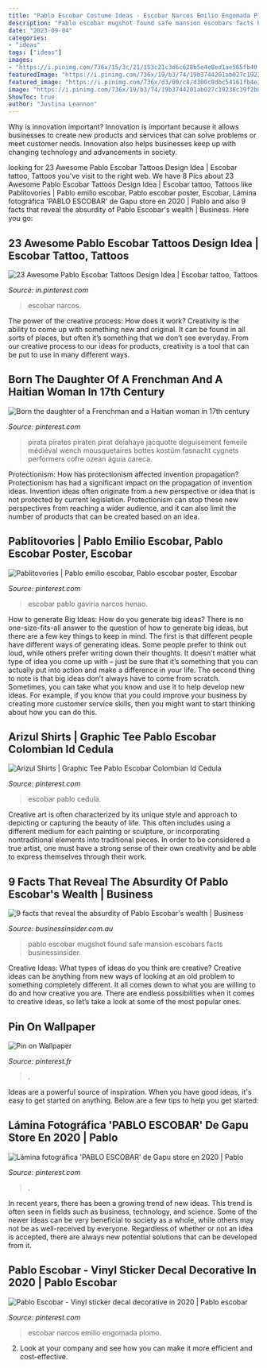 ```yaml
---
title: "Pablo Escobar Costume Ideas - Escobar Narcos Emilio Engomada Plomo"
description: "Pablo escobar mugshot found safe mansion escobars facts businessinsider"
date: "2023-09-04"
categories:
- "ideas"
tags: ["ideas"]
images:
- "https://i.pinimg.com/736x/15/3c/21/153c21c3d6c628b5e4e8ed1ae565fb40.jpg"
featuredImage: "https://i.pinimg.com/736x/19/b3/74/19b3744201ab027c19238c39f2b80234.jpg"
featured_image: "https://i.pinimg.com/736x/d3/00/c8/d300c8dbc54161fb4e3a82c7eb27a63b.jpg"
image: "https://i.pinimg.com/736x/19/b3/74/19b3744201ab027c19238c39f2b80234.jpg"
ShowToc: true
author: "Justina Leannon"
---
```



Why is innovation important?
Innovation is important because it allows businesses to create new products and services that can solve problems or meet customer needs. Innovation also helps businesses keep up with changing technology and advancements in society.

	

		
looking for 23 Awesome Pablo Escobar Tattoos Design Idea | Escobar tattoo, Tattoos you've visit to the right web. We have 8 Pics about 23 Awesome Pablo Escobar Tattoos Design Idea | Escobar tattoo, Tattoos like Pablitovories | Pablo emilio escobar, Pablo escobar poster, Escobar, Lámina fotográfica &#039;PABLO ESCOBAR&#039; de Gapu store en 2020 | Pablo and also 9 facts that reveal the absurdity of Pablo Escobar&#039;s wealth | Business. Here you go:
		
    
## 23 Awesome Pablo Escobar Tattoos Design Idea | Escobar Tattoo, Tattoos

<img loading=lazy src="https://i.pinimg.com/736x/d3/00/c8/d300c8dbc54161fb4e3a82c7eb27a63b.jpg" onerror="this.onerror=null;this.src='https://tse2.mm.bing.net/th?id=OIP.X5qWJCb0dJuU06KSNYAgpAHaIH&amp;pid=15.1';" alt="23 Awesome Pablo Escobar Tattoos Design Idea | Escobar tattoo, Tattoos">

_Source: in.pinterest.com_

>escobar narcos. 

	

The power of the creative process: How does it work?
Creativity is the ability to come up with something new and original. It can be found in all sorts of places, but often it’s something that we don’t see everyday. From our creative process to our ideas for products, creativity is a tool that can be put to use in many different ways.

    
## Born The Daughter Of A Frenchman And A Haitian Woman In 17th Century

<img loading=lazy src="https://i.pinimg.com/736x/19/b3/74/19b3744201ab027c19238c39f2b80234.jpg" onerror="this.onerror=null;this.src='https://tse2.mm.bing.net/th?id=OIP.m92RT6OWV8pQn8j89ebhkwHaLH&amp;pid=15.1';" alt="Born the daughter of a Frenchman and a Haitian woman in 17th century">

_Source: pinterest.com_

>pirata pirates piraten pirat delahaye jacquotte deguisement femeile médiéval wench mousquetaires bottes kostüm fasnacht cygnets performers cofre ozean águia careca. 

	

Protectionism: How has protectionism affected invention propagation?
Protectionism has had a significant impact on the propagation of invention ideas. Invention ideas often originate from a new perspective or idea that is not protected by current legislation. Protectionism can stop these new perspectives from reaching a wider audience, and it can also limit the number of products that can be created based on an idea.

    
## Pablitovories | Pablo Emilio Escobar, Pablo Escobar Poster, Escobar

<img loading=lazy src="https://i.pinimg.com/736x/7e/7b/c2/7e7bc2f95396cf38fc25eecda667c19f.jpg" onerror="this.onerror=null;this.src='https://tse2.mm.bing.net/th?id=OIP.NAmNv0tIRYUIxJrNQFKoUwHaJH&amp;pid=15.1';" alt="Pablitovories | Pablo emilio escobar, Pablo escobar poster, Escobar">

_Source: pinterest.com_

>escobar pablo gaviria narcos henao. 

	

How to generate Big Ideas: How do you generate big ideas?
There is no one-size-fits-all answer to the question of how to generate big ideas, but there are a few key things to keep in mind. The first is that different people have different ways of generating ideas. Some people prefer to think out loud, while others prefer writing down their thoughts. It doesn’t matter what type of idea you come up with – just be sure that it’s something that you can actually put into action and make a difference in your life. 
The second thing to note is that big ideas don’t always have to come from scratch. Sometimes, you can take what you know and use it to help develop new ideas. For example, if you know that you could improve your business by creating more customer service skills, then you might want to start thinking about how you can do this.

    
## Arizul Shirts | Graphic Tee Pablo Escobar Colombian Id Cedula

<img loading=lazy src="https://i.pinimg.com/736x/d0/ac/9f/d0ac9f5fb0450bb5ca8019579aa579d0.jpg" onerror="this.onerror=null;this.src='https://tse1.mm.bing.net/th?id=OIP.ICJRORHAvDZllTnzybgV5wHaHa&amp;pid=15.1';" alt="Arizul Shirts | Graphic Tee Pablo Escobar Colombian Id Cedula">

_Source: pinterest.com_

>escobar pablo cedula. 

	

Creative art is often characterized by its unique style and approach to depicting or capturing the beauty of life. This often includes using a different medium for each painting or sculpture, or incorporating nontraditional elements into traditional pieces. In order to be considered a true artist, one must have a strong sense of their own creativity and be able to express themselves through their work.

    
## 9 Facts That Reveal The Absurdity Of Pablo Escobar&#039;s Wealth | Business

<img loading=lazy src="http://static.businessinsider.com/image/56002586bd86ef1c008bbcc7/image.jpg" onerror="this.onerror=null;this.src='https://tse1.mm.bing.net/th?id=OIP.b1M06JWr-Z_P2BZeLkyi_wHaFj&amp;pid=15.1';" alt="9 facts that reveal the absurdity of Pablo Escobar&#039;s wealth | Business">

_Source: businessinsider.com.au_

>pablo escobar mugshot found safe mansion escobars facts businessinsider. 

	

Creative Ideas: What types of ideas do you think are creative?
Creative ideas can be anything from new ways of looking at an old problem to something completely different. It all comes down to what you are willing to do and how creative you are. There are endless possibilities when it comes to creative ideas, so let’s take a look at some of the most popular ones.

    
## Pin On Wallpaper

<img loading=lazy src="https://i.pinimg.com/736x/e1/c0/ae/e1c0aefcf635e8bfb7a793807bd748c3--walter-white-walter-obrien.jpg" onerror="this.onerror=null;this.src='https://tse3.mm.bing.net/th?id=OIP.GUP0XxiD2LvYj0888uECKAHaHa&amp;pid=15.1';" alt="Pin on Wallpaper">

_Source: pinterest.fr_

>. 

	

Ideas are a powerful source of inspiration. When you have good ideas, it's easy to get started on anything. Below are a few tips to help you get started: 

    
## Lámina Fotográfica &#039;PABLO ESCOBAR&#039; De Gapu Store En 2020 | Pablo

<img loading=lazy src="https://i.pinimg.com/originals/7d/52/7a/7d527ad6491f12f27f0738e458cbf7cf.jpg" onerror="this.onerror=null;this.src='https://tse3.mm.bing.net/th?id=OIP.mpo_cFZ0fRDVium0z74YIwAAAA&amp;pid=15.1';" alt="Lámina fotográfica &#039;PABLO ESCOBAR&#039; de Gapu store en 2020 | Pablo">

_Source: pinterest.com_

>. 

	

In recent years, there has been a growing trend of new ideas. This trend is often seen in fields such as business, technology, and science. Some of the newer ideas can be very beneficial to society as a whole, while others may not be as well-received by everyone. Regardless of whether or not an idea is accepted, there are always new potential solutions that can be developed from it.

    
## Pablo Escobar - Vinyl Sticker Decal Decorative In 2020 | Pablo Escobar

<img loading=lazy src="https://i.pinimg.com/736x/15/3c/21/153c21c3d6c628b5e4e8ed1ae565fb40.jpg" onerror="this.onerror=null;this.src='https://tse3.mm.bing.net/th?id=OIP.rZ9OOA0DPbGXZL5GFOD9_QHaI3&amp;pid=15.1';" alt="Pablo Escobar - Vinyl sticker decal decorative in 2020 | Pablo escobar">

_Source: pinterest.com_

>escobar narcos emilio engomada plomo. 

	

2. Look at your company and see how you can make it more efficient and cost-effective.

